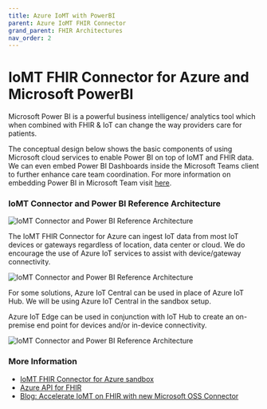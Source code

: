 ```yaml
---
title: Azure IoMT with PowerBI
parent: Azure IoMT FHIR Connector
grand_parent: FHIR Architectures
nav_order: 2
---
```


# IoMT FHIR Connector for Azure and Microsoft PowerBI

Microsoft Power BI is a powerful business intelligence/ analytics tool which when combined with FHIR & IoT can change the way providers care for patients.

The conceptual design below shows the basic components of using Microsoft cloud services to enable Power BI on top of IoMT and FHIR data. We can even embed Power BI Dashboards inside the Microsoft Teams client to further enhance care team coordination. For more information on embedding Power BI in Microsoft Team visit [here](https://docs.microsoft.com/en-us/power-bi/collaborate-share/service-embed-report-microsoft-teams).

### IoMT Connector and Power BI Reference Architecture

![IoMT Connector and Power BI Reference Architecture](/assets/images/IoMT2PBIConcept.jpg)

The IoMT FHIR Connector for Azure can ingest IoT data from most IoT devices or gateways regardless of location, data center or cloud. We do encourage the use of Azure IoT services to assist with device/gateway connectivity.

![IoMT Connector and Power BI Reference Architecture](/assets/images/IoMT2PBIwIoTHub.jpg)

For some solutions, Azure IoT Central can be used in place of Azure IoT Hub. We will be using Azure IoT Central in the sandbox setup.

Azure IoT Edge can be used in conjunction with IoT Hub to create an on-premise end point for devices and/or in-device connectivity.

![IoMT Connector and Power BI Reference Architecture](/assets/images/IoMT2PBIwithIoTEdge.jpg)


### More Information
- [IoMT FHIR Connector for Azure sandbox](https://github.com/microsoft/iomt-fhir/blob/master/docs/Sandbox.md)
- [Azure API for FHIR](https://docs.microsoft.com/en-us/azure/healthcare-apis/)
- [Blog: Accelerate IoMT on FHIR with new Microsoft OSS Connector](https://azure.microsoft.com/en-us/blog/accelerate-iomt-on-fhir-with-new-microsoft-oss-connector/)

